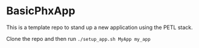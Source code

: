 # BasicPhxApp

This is a template repo to stand up a new application using the PETL stack.

Clone the repo and then run `./setup_app.sh MyApp my_app`